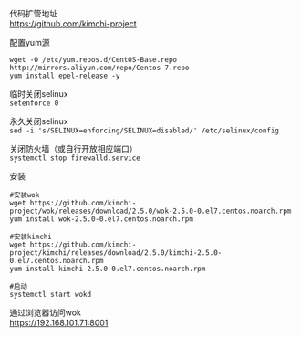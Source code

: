 代码扩管地址  
https://github.com/kimchi-project  

配置yum源  
```
wget -O /etc/yum.repos.d/CentOS-Base.repo http://mirrors.aliyun.com/repo/Centos-7.repo
yum install epel-release -y
```  

临时关闭selinux  
``` setenforce 0 ```  
	
永久关闭selinux  
``` sed -i 's/SELINUX=enforcing/SELINUX=disabled/' /etc/selinux/config ```  

关闭防火墙（或自行开放相应端口）  
``` systemctl stop firewalld.service ```  

安装  
```
#安装wok
wget https://github.com/kimchi-project/wok/releases/download/2.5.0/wok-2.5.0-0.el7.centos.noarch.rpm
yum install wok-2.5.0-0.el7.centos.noarch.rpm

#安装kimchi
wget https://github.com/kimchi-project/kimchi/releases/download/2.5.0/kimchi-2.5.0-0.el7.centos.noarch.rpm
yum install kimchi-2.5.0-0.el7.centos.noarch.rpm

#启动
systemctl start wokd
```  

通过浏览器访问wok  
https://192.168.101.71:8001  
